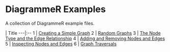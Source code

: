 # DiagrammeR Examples

A collection of DiagrammeR example files.

 | Title
---|:--
1 | [Creating a Simple Graph](https://raw.githubusercontent.com/rich-iannone/DiagrammeR-examples/master/001-creating-a-simple-graph.Rmd)
2 | [Random Graphs](https://raw.githubusercontent.com/rich-iannone/DiagrammeR-examples/master/002-random-graphs.Rmd)
3 | [The Node Type and the Edge Relationship](https://raw.githubusercontent.com/rich-iannone/DiagrammeR-examples/master/003-node-type-and-edge-rel.Rmd)
4 | [Adding and Removing Nodes and Edges](https://raw.githubusercontent.com/rich-iannone/DiagrammeR-examples/master/004-adding-and-removing-nodes-and-edges.R)
5 | [Inspecting Nodes and Edges](https://raw.githubusercontent.com/rich-iannone/DiagrammeR-examples/master/005-inspecting-nodes-and-edges.R)
6 | [Graph Traversals](https://raw.githubusercontent.com/rich-iannone/DiagrammeR-examples/master/006-graph-traversals.Rmd)